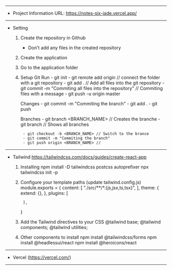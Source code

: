------------------------------------------------------------------------------------
- Project Information 
	URL: https://notes-six-jade.vercel.app/


------------------------------------------------------------------------------------
- Setting
	1) Create the repository in Github
		- Don't add any files in the created repository
		
	2) Create the application 
	3) Go to the application folder
	4) Setup Git 
		Run 
			- git init 
			- git remote add origin <GIT URL> // connect the folder with a git repository
			- git add . // Add all files into the git repository
			- git commit -m "Commiting all files into the repository" // Commiting files with a message 
			- git push -u origin master
		
		Changes 
			- git commit -m "Commiting the branch"
			- git add .
			- git push


		Branches
			- git branch <BRANCH_NAME> // Creates the branche 
			- git branch // Shows all branches    

			- git checkout -b <BRANCH_NAME> // Switch to the brance 
			- git commit -m "Commiting the branch"
			- git push origin <BRANCH_NAME> // 

		

------------------------------------------------------------------------------------------
- Tailwind 
	https://tailwindcss.com/docs/guides/create-react-app

	1) Installing 
		npm install -D tailwindcss postcss autoprefixer
		npx tailwindcss init -p

	2) Configure your template paths (update tailwind.config.js)
		module.exports = {
			content: [
				"./src/**/*.{js,jsx,ts,tsx}",
			],
			theme: {
				extend: {},
			},
			plugins: [

			],
		}	

	3) Add the Tailwind directives to your CSS
		@tailwind base;
		@tailwind components;
		@tailwind utilities;

	4) Other components to install
		npm install @tailwindcss/forms
		npm install @headlessui/react 
		npm install @heroicons/react



------------------------------------------------------------------------------------------
- Vercel (https://vercel.com/)


------------------------------------------------------------------------------------------


